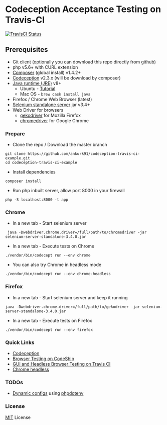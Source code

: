 # Codeception Acceptance Testing on Travis-CI

[![TravisCI Status](https://travis-ci.org/ankurk91/codeception-travis-ci-example.svg?branch=master)](https://travis-ci.org/ankurk91/codeception-travis-ci-example)

## Prerequisites
* Git client (optionally you can download this repo directly from github)
* php v5.6+ with CURL extension
* [Composer](https://getcomposer.org/download) (global install) v1.4.2+
* [Codeception](http://codeception.com/quickstart)  v2.3.x (will be download by composer)
* [Java runtime (JRE)](http://java.com/en/download/manual.jsp) v8+
    - Ubuntu - [Tutorial](https://www.digitalocean.com/community/tutorials/how-to-manually-install-oracle-java-on-a-debian-or-ubuntu-vps)
    - Mac OS - `brew cask install java`
* Firefox / Chrome Web Browser (latest)
* [Selenium standalone server](http://www.seleniumhq.org/download/) jar v3.4+
* Web Driver for browsers
    - [gekodriver](https://github.com/mozilla/geckodriver/releases) for Mozilla Firefox
    - [chromedriver](http://chromedriver.storage.googleapis.com/index.html) for Google Chrome

### Prepare
* Clone the repo / Download the master branch
```
git clone https://github.com/ankurk91/codeception-travis-ci-example.git
cd codeception-travis-ci-example
```
* Install dependencies
```
composer install
```
* Run php inbuilt server, allow port 8000 in your firewall
```
php -S localhost:8000 -t app
```

### Chrome
* In a new tab - Start selenium server 
```
 java -Dwebdriver.chrome.driver=/full/path/to/chromedriver -jar selenium-server-standalone-3.4.0.jar 
```
* In a new tab - Execute tests on Chrome
```
./vendor/bin/codecept run --env chrome
```
* You can also try Chrome in headless mode
```
./vendor/bin/codecept run --env chrome-headless
```

### Firefox
* In a new tab - Start selenium server and keep it running
```
java -Dwebdriver.chrome.driver=/full/path/to/gekodriver -jar selenium-server-standalone-3.4.0.jar 
```
* In a new tab - Execute tests on Firefox
```
./vendor/bin/codecept run --env firefox
```

### Quick Links
* [Codeception](http://codeception.com/docs/02-GettingStarted)
* [Browser Testing on CodeShip](https://documentation.codeship.com/continuous-integration/browser-testing/)
* [GUI and Headless Browser Testing on Travis CI](https://docs.travis-ci.com/user/gui-and-headless-browsers/)
* [Chrome headless](https://developers.google.com/web/updates/2017/04/headless-chrome)

### TODOs
* [Dynamic configs](http://codeception.com/docs/06-ModulesAndHelpers#dynamic-configuration-with-parameters) using [phpdotenv](https://barryvanveen.nl/blog/36-environment-configuration-in-codeception-with-dotenv)

### License
[MIT](LICENSE.txt) License
